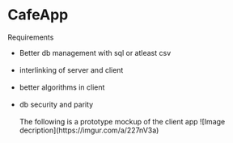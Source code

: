 # CafeApp

Requirements <br>
<ul>
  <li>Better db management with sql or atleast csv</li><br>
  <li>interlinking of server and client</li> <br>
  <li>better algorithms in client</li> <br>
  <li>db security and parity</li> <br>
The following is a prototype mockup of the client app
![Image decription](https://imgur.com/a/227nV3a)
